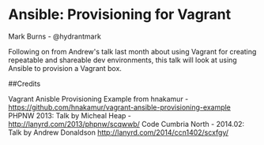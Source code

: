 # Ansible: Provisioning for Vagrant

Mark Burns - @hydrantmark

Following on from Andrew's talk last month about using Vagrant for creating repeatable and shareable dev environments, this talk will look at using Ansible to provision a Vagrant box.

##Credits

Vagrant Anisble Provisioning Example from hnakamur - https://github.com/hnakamur/vagrant-ansible-provisioning-example
PHPNW 2013: Talk by Micheal Heap - http://lanyrd.com/2013/phpnw/scqwwb/
Code Cumbria North - 2014.02: Talk by Andrew Donaldson http://lanyrd.com/2014/ccn1402/scxfgy/
